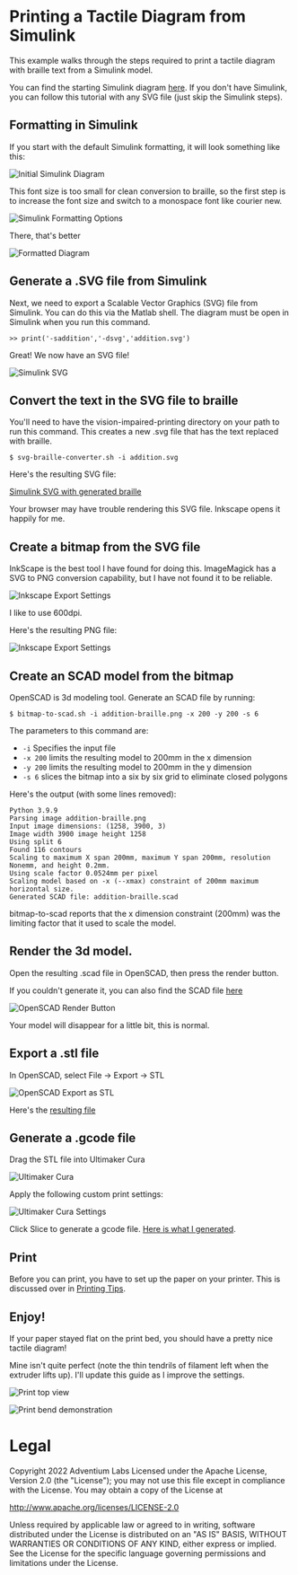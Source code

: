 # Printing a Tactile Diagram from Simulink

This example walks through the steps required to print a tactile diagram
with braille text from a Simulink model.

You can find the starting Simulink diagram [here](resources/addition.slx).
If you don't have Simulink, you can follow this tutorial
with any SVG file (just skip the Simulink steps).

## Formatting in Simulink
If you start with the default Simulink formatting, it will look
something like this:

![Initial Simulink Diagram](img/starting-diagram.png)

This font size is too small for clean conversion to braille,
so the first step is to increase the font size and switch to a monospace font like courier new.

![Simulink Formatting Options](img/simulink-formatting.png)

There, that's better

![Formatted Diagram](img/formatted-diagram.png)

## Generate a .SVG file from Simulink

Next, we need to export a Scalable Vector Graphics (SVG) file from Simulink. 
You can do this via the Matlab shell. The diagram must be open in Simulink when you run this command.

```
>> print('-saddition','-dsvg','addition.svg')
```

Great! We now have an SVG file!

![Simulink SVG](resources/addition.svg)

## Convert the text in the SVG file to braille

You'll need to have the vision-impaired-printing directory on your path to run this command. 
This creates a new .svg file that has the text replaced with braille. 

```
$ svg-braille-converter.sh -i addition.svg 
```

Here's the resulting SVG file:

[Simulink SVG with generated braille](resources/addition-braille.svg)

Your browser may have trouble rendering this SVG file. Inkscape opens it happily for me. 

## Create a bitmap from the SVG file

InkScape is the best tool I have found for doing this. ImageMagick has a SVG to PNG conversion capability, but I have
not found it to be reliable. 

![Inkscape Export Settings](img/inkscape-export.png)

I like to use 600dpi. 

Here's the resulting PNG file:

![Inkscape Export Settings](resources/addition-braille.png)

## Create an SCAD model from the bitmap

OpenSCAD is 3d modeling tool. Generate an SCAD file by running:

```
$ bitmap-to-scad.sh -i addition-braille.png -x 200 -y 200 -s 6
```

The parameters to this command are:

* `-i` Specifies the input file
* `-x 200` limits the resulting model to 200mm in the x dimension
* `-y 200` limits the resulting model to 200mm in the y dimension
* `-s 6` slices the bitmap into a six by six grid to eliminate closed polygons

Here's the output (with some lines removed):

```
Python 3.9.9
Parsing image addition-braille.png
Input image dimensions: (1258, 3900, 3)
Image width 3900 image height 1258
Using split 6
Found 116 contours
Scaling to maximum X span 200mm, maximum Y span 200mm, resolution Nonemm, and height 0.2mm.
Using scale factor 0.0524mm per pixel
Scaling model based on -x (--xmax) constraint of 200mm maximum horizontal size.
Generated SCAD file: addition-braille.scad
```

bitmap-to-scad reports that the x dimension constraint (200mm) was the limiting factor that it used
to scale the model. 

## Render the 3d model.

Open the resulting .scad file in OpenSCAD, then press the render button. 

If you couldn't generate it, you can also find the SCAD file [here](resources/addition-braille.scad)

![OpenSCAD Render Button](img/openscad-render.png)

Your model will disappear for a little bit, this is normal. 

## Export a .stl file

In OpenSCAD, select File -> Export -> STL

![OpenSCAD Export as STL](img/stl-export.png)

Here's the [resulting file](resources/addition-braille.stl)

## Generate a .gcode file

Drag the STL file into Ultimaker Cura

![Ultimaker Cura](img/cura.png)

Apply the following custom print settings:

![Ultimaker Cura Settings](img/cura-settings.png)

Click Slice to generate a gcode file. [Here is what I generated](resources/CE3PRO_addition-braille.gcode).

## Print

Before you can print, you have to set up the paper on your printer. 
This is discussed over in [Printing Tips](../../printing-tips.md).

## Enjoy! 

If your paper stayed flat on the print bed, you should have a pretty nice tactile diagram! 

Mine isn't quite perfect (note the thin tendrils of filament left when the extruder lifts up). 
I'll update this guide as I improve the settings.

![Print top view](img/paper-printed-top.jpg)

![Print bend demonstration](img/paper-printed-curved.jpg)

# Legal

Copyright 2022 Adventium Labs
Licensed under the Apache License, Version 2.0 (the "License");
you may not use this file except in compliance with the License.
You may obtain a copy of the License at

http://www.apache.org/licenses/LICENSE-2.0

Unless required by applicable law or agreed to in writing, software
distributed under the License is distributed on an "AS IS" BASIS,
WITHOUT WARRANTIES OR CONDITIONS OF ANY KIND, either express or implied.
See the License for the specific language governing permissions and
limitations under the License.
